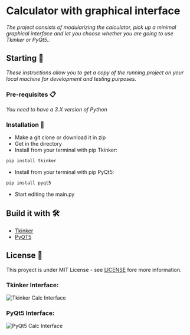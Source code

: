 # Calculator with graphical interface

_The project consists of modularizing the calculator, pick up a minimal graphical interface and let you choose whether you are going to use Tkinker or PyQt5.._

## Starting 🚀

_These instructions allow you to get a copy of the running project on your local machine for development and testing purposes._


### Pre-requisites 📋

_You need to have a 3.X version of Python_

### Installation 🔧

- Make a git clone or download it in zip
- Get in the directory
- Install from your terminal with pip Tkinker:
```bash
pip install tkinker
```
- Install from your terminal with pip PyQt5:
```bash
pip install pyqt5
```
- Start editing the main.py

## Build it with 🛠️

* [Tkinker](https://docs.python.org/3/library/tkinter.html) 
* [PyQT5](https://doc.qt.io/qtforpython)

## License 📄

This proyect is under MIT License - see [LICENSE](https://github.com/EliazBobadilla/Basic-calculator-with-graphical-interface/blob/main/LICENSE) fore more information.

### Tkinker Interface:
![Tkinker Calc Interface](https://i.imgur.com/0fuyZjZ.png)

### PyQt5 Interface:
![PyQt5 Calc Interface](https://i.imgur.com/8r1d4pk.png)
